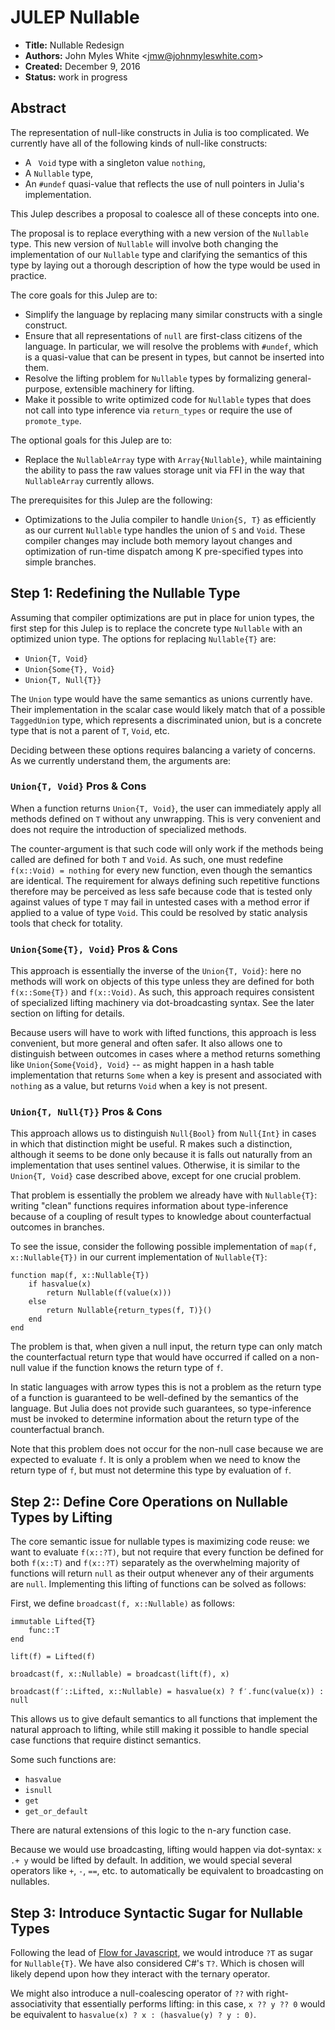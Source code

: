 # JULEP Nullable

- **Title:** Nullable Redesign
- **Authors:** John Myles White <<jmw@johnmyleswhite.com>>
- **Created:** December 9, 2016
- **Status:** work in progress

## Abstract

The representation of null-like constructs in Julia is too complicated. We
currently have all of the following kinds of null-like constructs:

* A ` Void` type with a singleton value `nothing`,
* A `Nullable` type,
* An `#undef` quasi-value that reflects the use of null pointers in Julia's
    implementation.

This Julep describes a proposal to coalesce all of these concepts into one.

The proposal is to replace everything with a new version of the `Nullable`
type. This new version of `Nullable` will involve both changing the
implementation of our `Nullable` type and clarifying the semantics of this
type by laying out a thorough description of how the type would be used in
practice.

The core goals for this Julep are to:

* Simplify the language by replacing many similar constructs with a single
    construct.
* Ensure that all representations of `null` are first-class citizens of the
    language. In particular, we will resolve the problems with `#undef`, which
    is a quasi-value that can be present in types, but cannot be inserted into
    them.
* Resolve the lifting problem for `Nullable` types by formalizing
    general-purpose, extensible machinery for lifting.
* Make it possible to write optimized code for `Nullable` types that does not
    call into type inference via `return_types` or require the use of
    `promote_type`.

The optional goals for this Julep are to:

* Replace the `NullableArray` type with `Array{Nullable}`, while maintaining
    the ability to pass the raw values storage unit via FFI in the way that
    `NullableArray` currently allows.

The prerequisites for this Julep are the following:

* Optimizations to the Julia compiler to handle `Union{S, T}` as efficiently as
    our current `Nullable` type handles the union of `S` and `Void`. These
    compiler changes may include both memory layout changes and optimization
    of run-time dispatch among K pre-specified types into simple branches.

## Step 1: Redefining the Nullable Type

Assuming that compiler optimizations are put in place for union types, the
first step for this Julep is to replace the concrete type `Nullable` with an
optimized union type. The options for replacing `Nullable{T}` are:

* `Union{T, Void}`
* `Union{Some{T}, Void}`
* `Union{T, Null{T}}`

The `Union` type would have the same semantics as unions currently have. Their
implementation in the scalar case would likely match that of a possible
`TaggedUnion` type, which represents a discriminated union, but is a concrete
type that is not a parent of `T`, `Void`, etc.

Deciding between these options requires balancing a variety of concerns. As
we currently understand them, the arguments are:

### `Union{T, Void}` Pros & Cons

When a function returns `Union{T, Void}`, the user can immediately apply all
methods defined on `T` without any unwrapping. This is very convenient and
does not require the introduction of specialized methods.

The counter-argument is that such code will only work if the methods being
called are defined for both `T` and `Void`. As such, one must redefine
`f(x::Void) = nothing` for every new function, even though the semantics are
identical. The requirement for always defining such repetitive functions
therefore may be perceived as less safe because code that is tested only
against values of type `T` may fail in untested cases with a method error if
applied to a value of type `Void`. This could be resolved by static analysis
tools that check for totality.

### `Union{Some{T}, Void}` Pros & Cons

This approach is essentially the inverse of the `Union{T, Void}`: here no
methods will work on objects of this type unless they are defined for both
`f(x::Some{T})` and `f(x::Void)`. As such, this approach requires consistent
of specialized lifting machinery via dot-broadcasting syntax. See the later
section on lifting for details.

Because users will have to work with lifted functions, this approach is
less convenient, but more general and often safer. It also allows one to
distinguish between outcomes in cases where a method returns something like
`Union{Some{Void}, Void}` -- as might happen in a hash table implementation
that returns `Some` when a key is present and associated with `nothing` as a
value, but returns `Void` when a key is not present.

### `Union{T, Null{T}}` Pros & Cons

This approach allows us to distinguish `Null{Bool}` from `Null{Int}` in
cases in which that distinction might be useful. R makes such a distinction,
although it seems to be done only because it is falls out naturally from an
implementation that uses sentinel values. Otherwise, it is similar to the
`Union{T, Void}` case described above, except for one crucial problem.

That problem is essentially the problem we already have with `Nullable{T}`:
writing "clean" functions requires information about type-inference because of
a coupling of result types to knowledge about counterfactual outcomes in
branches.

To see the issue, consider the following possible implementation of
`map(f, x::Nullable{T})` in our current implementation of `Nullable{T}`:

```
function map(f, x::Nullable{T})
    if hasvalue(x)
        return Nullable(f(value(x)))
    else
        return Nullable{return_types(f, T)}()
    end
end
```

The problem is that, when given a null input, the return type can only match
the counterfactual return type that would have occurred if called on a non-null
value if the function knows the return type of `f`.

In static languages with arrow types this is not a problem as the return type
of a function is guaranteed to be well-defined by the semantics of the
language. But Julia does not provide such guarantees, so type-inference must
be invoked to determine information about the return type of the counterfactual
branch.

Note that this problem does not occur for the non-null case because we are
expected to evaluate `f`. It is only a problem when we need to know the return
type of `f`, but must not determine this type by evaluation of `f`.

## Step 2:: Define Core Operations on Nullable Types by Lifting

The core semantic issue for nullable types is maximizing code reuse: we want
to evaluate `f(x::?T)`, but not require that every function be defined for
both `f(x::T)` and `f(x::?T)` separately as the overwhelming majority of
functions will return `null` as their output whenever any of their arguments
are `null`. Implementing this lifting of functions can be solved as follows:

First, we define `broadcast(f, x::Nullable)` as follows:

```
immutable Lifted{T}
    func::T
end

lift(f) = Lifted(f)

broadcast(f, x::Nullable) = broadcast(lift(f), x)

broadcast(f′::Lifted, x::Nullable) = hasvalue(x) ? f′.func(value(x)) : null
```

This allows us to give default semantics to all functions that implement the
natural approach to lifting, while still making it possible to handle special
case functions that require distinct semantics.

Some such functions are:

* `hasvalue`
* `isnull`
* `get`
* `get_or_default`

There are natural extensions of this logic to the n-ary function case.

Because we would use broadcasting, lifting would happen via dot-syntax:
`x .+ y` would be lifted by default. In addition, we would special several
operators like `+`, `-`, `==`, etc. to automatically be equivalent to
broadcasting on nullables.

## Step 3: Introduce Syntactic Sugar for Nullable Types

Following the lead of
[Flow for Javascript](https://flowtype.org/docs/nullable-types.html), we
would introduce `?T` as sugar for `Nullable{T}`. We have also considered C#'s
`T?`. Which is chosen will likely depend upon how they interact with the
ternary operator.

We might also introduce a null-coalescing operator of `??` with
right-associativity that essentially performs lifting: in this case,
`x ?? y ?? 0` would be equivalent to `hasvalue(x) ? x : (hasvalue(y) ? y : 0)`.
